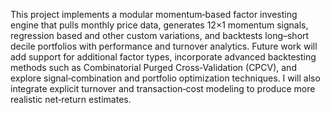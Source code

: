 This project implements a modular momentum‐based factor investing engine that pulls monthly price data, generates 12×1 momentum signals, regression based and other custom variations, and backtests long–short decile portfolios with performance and turnover analytics. Future work will add support for additional factor types, incorporate advanced backtesting methods such as Combinatorial Purged Cross‐Validation (CPCV), and explore signal‐combination and portfolio optimization techniques. I will also integrate explicit turnover and transaction‐cost modeling to produce more realistic net‐return estimates.